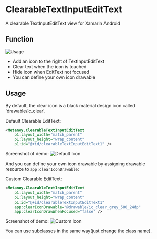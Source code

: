 # ClearableTextInputEditText
A clearable TextInputEditText view for Xamarin Android

Function
---
![Usage](https://github.com/Metanoy/ClearableTextInputEditText/blob/master/screenshots/usage.gif)

- Add an icon to the right of TextInputEditText
- Clear text when the icon is touched
- Hide icon when EditText not focused
- You can define your own icon drawable

Usage
---
By default, the clear icon is a black material design icon called 'drawable/ic_clear'.

Default Clearable EditText:
```xml
<Metanoy.ClearableTextInputEditText
    p1:layout_width="match_parent"
    p1:layout_height="wrap_content"
    p1:id="@+id/clearableTextInputEditText1" />
```

Screenshot of demo:
![Default Icon](https://github.com/Metanoy/ClearableTextInputEditText/blob/master/screenshots/default-icon.png)

And you can define your own icon drawable by assigning drawable resource to `app:clearIconDrawable`:

Custom Clearable EditText:
```xml
<Metanoy.ClearableTextInputEditText
    p1:layout_width="match_parent"
    p1:layout_height="wrap_content"
    p1:id="@+id/clearableTextInputEditText1"
    app:clearIconDrawable="@drawable/ic_clear_grey_500_24dp"
    app:clearIconDrawWhenFocused="false" />
```

Screenshot of demo:
![Custom Icon](https://github.com/Metanoy/ClearableTextInputEditText/blob/master/screenshots/custom-icon.png)

You can use subclasses in the same way(just change the class name).
